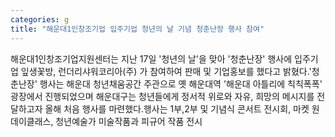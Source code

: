 ```yaml
---
categories: g
title: "해운대1인창조기업 입주기업 청년의 날 기념 청춘난장 행사 참여"
---
```

해운대1인창조기업지원센터는 지난 17일 &#39;청년의 날&#39;을 맞아 &#39;청춘난장&#39; 행사에 입주기업 잎생꽃방, 런더리샤워코리아(주) 가 참여하여 판매 및 기업홍보를 했다고 밝혔다.&#39;청춘난장&#39; 행사는 해운대 청년채움공간 주관으로 옛 해운대역 &#39;해운대 아틀리에 칙칙폭폭&#39; 광장에서 진행되었으며 해운대구는 청년들에게 정서적 위로와 자유, 희망의 메시지를 전달하고자 올해 처음 행사를 마련했다.행사는 1부,2부 및 기념식 콘서트 전시회, 마켓 원데이클래스, 청년예술가 미술작품과 피규어 작품 전시